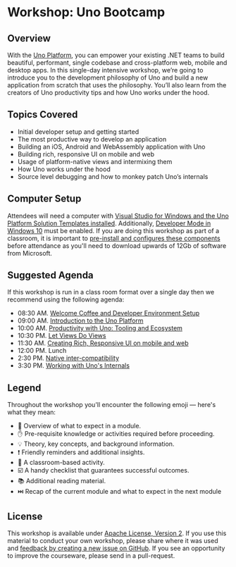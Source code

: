 # Workshop: Uno Bootcamp

## Overview

With the [Uno Platform][uno-platform], you can empower your existing .NET teams to build beautiful, performant, single codebase and cross-platform web, mobile and desktop apps. In this single-day intensive workshop, we’re going to introduce you to the development philosophy of Uno and build a new application from scratch that uses the philosophy. You’ll also learn from the creators of Uno productivity tips and how Uno works under the hood.

## Topics Covered

* Initial developer setup and getting started
* The most productive way to develop an application
* Building an iOS, Android and WebAssembly application with Uno
* Building rich, responsive UI on mobile and web
* Usage of platform-native views and intermixing them
* How Uno works under the hood
* Source level debugging and how to monkey patch Uno’s internals

## Computer Setup

Attendees will need a computer with [Visual Studio for Windows and the Uno Platform Solution Templates installed][developer-environment-setup]. Additionally, [Developer Mode in Windows 10][developer-environment-setup] must be enabled. If you are doing this workshop as part of a classroom, it is important to [pre-install and configures these components][developer-environment-setup] before attendance as you'll need to download upwards of 12Gb of software from Microsoft.


## Suggested Agenda

If this workshop is run in a class room format over a single day then we recommend using the following agenda:

* 08:30 AM. [Welcome Coffee and Developer Environment Setup][developer-environment-setup]
* 09:00 AM. [Introduction to the Uno Platform][introduction-to-uno]
* 10:00 AM. [Productivity with Uno: Tooling and Ecosystem][leverage-existing-tools]
* 10:30 PM. [Let Views Do Views][let-views-do-views]
* 11:30 AM. [Creating Rich, Responsive UI on mobile and web][create-rich-responsive-uis]
* 12:00 PM. Lunch
* 2:30 PM. [Native inter-compatibility][native-intercompatibility]
* 3:30 PM. [Working with Uno's Internals][working-with-uno]

## Legend

Throughout the workshop you'll encounter the following emoji — here's what they mean:

* 📖 Overview of what to expect in a module.
* ✋ Pre-requisite knowledge or activities required before proceeding.
* 💡 Theory, key concepts, and background information.
* ❗️ Friendly reminders and additional insights.
* 🎯 A classroom-based activity.
* ☑️ A handy checklist that guarantees successful outcomes.
* 📚 Additional reading material.
* ⏭️️ Recap of the current module and what to expect in the next module

## License

This workshop is available under [Apache License, Version 2][license]. If you use this material to conduct your own workshop, please share where it was used and [feedback by creating a new issue on GitHub][share-feedback]. If you see an opportunity to improve the courseware, please send in a pull-request.

<!-- in-line links -->
[uno-platform]: https://platform.uno/

[developer-environment-setup]: modules/00-Developer-Environment-Setup/README.md
[introduction-to-uno]: modules/01-Introduction-to-Uno/README.md
[leverage-existing-tools]: modules/02-Leverage-existing-tools/README.md
[let-views-do-views]: modules/03-Let-views-do-views/README.md
[create-rich-responsive-uis]: modules/04-Create-rich-responsive-UIs/README.md
[native-intercompatibility]: modules/05-Native-intercompatibility/README.md
[working-with-uno]: modules/07-Working-with-Uno/README.md

[license]: ../LICENSE
[share-feedback]: https://github.com/unoplatform/workshops/issues/new?labels=feedback%2C+untriaged&template=feedback.md

